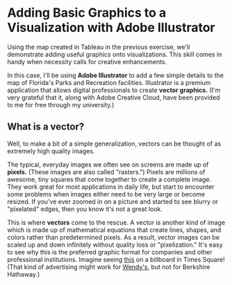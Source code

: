# Adding Basic Graphics to a Visualization with Adobe Illustrator

Using the map created in Tableau in the previous exercise, we'll demonstrate adding useful graphics onto visualizations. This skill comes in handy when necessity calls for creative enhancements.

In this case, I'll be using **Adobe Illustrator** to add a few simple details to the map of Florida's Parks and Recreation facilities. Illustrator is a premium application that allows digital professionals to create **vector graphics.** (I'm very grateful that it, along with Adobe Creative Cloud, have been provided to me for free through my university.)

## What is a vector?
Well, to make a bit of a simple generalization, vectors can be thought of as extremely high quality images.

The typical, everyday images we often see on screens are made up of **pixels.** (These images are also called "rasters.") Pixels are millions of awesome, tiny squares that come together to create a complete image. They work great for most applications in daily life, but start to encounter some problems when images either need to be very large or become resized. If you've ever zoomed in on a picture and started to see blurry or "pixelated" edges, then you know it's not a great look.

This is where **vectors** come to the rescue. A vector is another kind of image which is made up of mathematical equations that create lines, shapes, and colors rather than predetermined pixels. As a result, vector images can be scaled up and down infinitely without quality loss or "pixelization." It's easy to see why this is the preferred graphic format for companies and other professional institutions. Imagine seeing [this]([https://example.com/image.jpg](https://ih1.redbubble.net/image.684364772.2408/pp,504x498-pad,600x600,f8f8f8.u1.jpg)) on a billboard in Times Square! (That kind of advertising might work for [Wendy's,](https://media.firstcoastnews.com/assets/WTLV/images/a6fce8d6-5cb3-4cc1-ba7d-21878b73ee8e/a6fce8d6-5cb3-4cc1-ba7d-21878b73ee8e_1140x641.jpg) but not for Berkshire Hathaway.)

